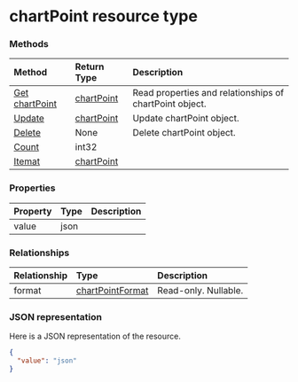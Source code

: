 # chartPoint resource type




### Methods

| Method		   | Return Type	|Description|
|:---------------|:--------|:----------|
|[Get chartPoint](../api/chartpoint_get.md) | [chartPoint](chartpoint.md) |Read properties and relationships of chartPoint object.|
|[Update](../api/chartpoint_update.md) | [chartPoint](chartpoint.md)	|Update chartPoint object. |
|[Delete](../api/chartpoint_delete.md) | None |Delete chartPoint object. |
|[Count](../api/chartpoint_count.md)|int32||
|[Itemat](../api/chartpoint_itemat.md)|[chartPoint](chartpoint.md)||

### Properties
| Property	   | Type	|Description|
|:---------------|:--------|:----------|
|value|json||

### Relationships
| Relationship | Type	|Description|
|:---------------|:--------|:----------|
|format|[chartPointFormat](chartpointformat.md)| Read-only. Nullable.|

### JSON representation

Here is a JSON representation of the resource.

<!-- {
  "blockType": "resource",
  "optionalProperties": [

  ],
  "@odata.type": "microsoft.graph.chartpoint"
}-->

```json
{
  "value": "json"
}

```

<!-- uuid: 8fcb5dbc-d5aa-4681-8e31-b001d5168d79
2015-10-25 14:57:30 UTC -->
<!-- {
  "type": "#page.annotation",
  "description": "chartPoint resource",
  "keywords": "",
  "section": "documentation",
  "tocPath": ""
}-->
